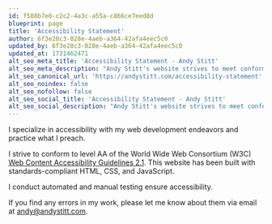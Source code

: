 ```yaml
---
id: f588b7e0-c2c2-4a3c-a55a-c866ce7eed8d
blueprint: page
title: 'Accessibility Statement'
author: 6f3e28c3-028e-4aeb-a364-42afa4eec5c0
updated_by: 6f3e28c3-028e-4aeb-a364-42afa4eec5c0
updated_at: 1731462471
alt_seo_meta_title: 'Accessibility Statement - Andy Stitt'
alt_seo_meta_description: "Andy Stitt's website strives to meet conformance to WCAG 2.1 AA standards."
alt_seo_canonical_url: 'https://andystitt.com/accessibility-statement'
alt_seo_noindex: false
alt_seo_nofollow: false
alt_seo_social_title: 'Accessibility Statement - Andy Stitt'
alt_seo_social_description: "Andy Stitt's website strives to meet conformance to WCAG 2.1 AA standards."
---
```

I specialize in accessibility with my web development endeavors and practice what I preach.

I strive to conform to level AA of the World Wide Web Consortium (W3C) [Web Content Accessibility Guidelines 2.1](https://www.w3.org/TR/WCAG21/). This website has been built with standards-compliant HTML, CSS, and JavaScript.

I conduct automated and manual testing ensure accessibility.

If you find any errors in my work, please let me know about them via email at [andy@andystitt.com](mailto:andy@andystitt.com).